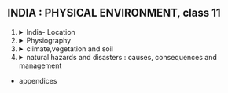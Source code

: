 ## INDIA : PHYSICAL ENVIRONMENT, class 11
1.  <details>
    <summary>India- Location</summary>

    - ##### location - space relations and India's place in the world
    1.  <details>
        <summary>India -- Location</summary>

        1.  <details>
            <summary>Size</summary>

            Text
            </details>
        1.  <details>
            <summary>India and its neighbours</summary>

            Text
            </details>
    </details>
1.  <details>
    <summary>Physiography</summary>
    
    1.  <details>
        <summary>structure and physiography</summary>

        - ##### structure and relief : physiographic divisions
        1.  peninsular block 
        2.  himalayas and other peninsular mountains
        3.  indo-ganga-brahmaputra plain
        4.  <details><summary>physiography</summary>
            
            -   <details><summary>north and northeastern mountains</summary>
                
                -   kashmir or northwestern himalayas
                -   himachal and uttarakhand
                -   darjiling and sikkim
                -   arunachal himalayas
                -   eastern hills and mountains
                </details>
            -   <details><summary>northern plain</summary>
                
                -   bhabar
                -   tarai
                -   alluvial plains
                </details>
            -   <details><summary>peninsular plateau</summary>
                
                -   deccan plateau
                -   central highlands
                -   northeastern plateau
                </details>
            -   <details><summary>indian desert</summary>
                
                
                </details>
            -   <details><summary>coastal plains</summary>
                
                -   west
                -   east
                </details>
            -   <details><summary>islands</summary>
                
                -   bay of bengal
                -   arabian sea
                </details>
                                                                                                          
            </details>
        </details>
    1.  <details>
        <summary>drainage systems</summary>
        
        - ##### concept of water sheds, himalayan and peninsular
        1.  <details>
            <summary>drainage systems of india</summary>

            -   <details><summary>the himalayan drainage</summary>

                -   evolution
                -   <details><summary>river systems</summary>

                    -   <details><summary>indus</summary>

                        </details>
                    -   <details><summary>ganga</summary>

                        </details>
                    -   <details><summary>brahmaputra</summary>

                        </details>
                    </details>
                </details>
            -   <details><summary>the peninsular drainage</summary>

                -   evolution
                -   river systems
                -   small rivers -> west
                -   small rivers -> east
                </details>          
                      
            </details> 

        2.  river regimes
        3.  extent of usability of river water
        
        </details>
     
                       
    </details>
1.  <details>
    <summary>climate,vegetation and soil</summary>

    1.  <details>
        <summary>climate</summary>

        - ##### weather and climate -- spatial and temporal distribution of temperature, pressure, winds and rainfall; indian monsoons: mechanism, onset and variability -spatial and temporal; climatic types
        1.  unity and diversity in the monsoon climate
        2.  <details><summary>factors determining the climate of india</summary>

            -   location and relief based
                -   latitude
                -   himalayan mountains
                -   distribution of land and water
                -   distance from sea
                -   altitude
                -   relief
            -   air pressure and wind based
                -   distribution of air pressure and winds on the surface of the earth
                -   upper air circulation
                -   inflow of disturbances
                -   these factors can be understood season wise
                    -   mechanism of weather in the winter season
                        -   surface pressure and winds
                        -   jet stream and upper air circulation
                        -   western cyclonic disturbance and tropical cyclones
                    -   mechanism of weather in the summer season
                        -   surface pressure and winds
                        -   jet streams and upper air circulation
                        -   easterly jet stream and tropical cyclones
            </details>
        3.  <details><summary>nature of indian monsoon</summary>
            
            -   onset of the monsoon
                -   entry of monsoon into india
            -   rain bearing systems and rainfall distribution
            -   break in the monsoon
            </details>
        4.  <details>
            <summary>the rythm of seasons</summary>
            
            -   <details><summary>cold weather season</summary>

                -   temperature
                -   pressure and winds
                -   rainfall
                </details>
            -   <details><summary>hot weather season</summary>

                -   temperature
                -   pressure and winds
                -   famous local storms
                    -   mango shower
                    -   blossom shower
                    -   nor westers
                    -   loo 
                </details>
            -   <details><summary>southwest monsoon</summary>

                -   monsoon winds of arabian sea
                -   monsoon winds of the bay of bengal
                -   characteristics of monsoon rainfall
                </details>
            -   <details><summary>retreating monsoon</summary>
                
                </details>
            </details>
        5.  traditional indian seasons    
        6.  distribution of rainfall
            -   high
            -   medium
            -   low
            -   inadequate
            -   snow
        7.  variablity of rainfall
        8.  climatic regions of india
        9.  monsoons and the economic life in india
        10. global warming   
        </details>
    1.  <details>
        <summary>natural vegetation</summary>
        
        - ##### natural vegetation -- forest types and distribution; wildlife conservation; biosphere reserves
        1.  <details>
            <summary> types of forests </summary>
            
            1.  <details><summary>Tropical evergreen and semi evergreen forests</summary>
                
                </details>
            2.  <details><summary>tropical deciduous</summary>
                
                </details>
            3.  <details><summary>tropical thorn</summary>

                </details>
            4.  <details><summary>montane</summary>
                
                </details>
            5.  <details><summary>littoral and swamp</summary>
                
                </details>                
            </details>
        2.  forest cover in india
        3.  <details><summary>forest conservation</summary>
            
            -   social forestry
            -   farm forestry
            </details>   
        4.  wildlife
            -   reasons of decline
        5.  wildlife conservation in india
        6.  biosphere reserves
            -   nilgiri
            -   nanda devi
            -   sunderbans
            -   gulf of mannar
            -   list of biosphere reserves         
        </details>
    1.  <details>
        <summary>soils</summary>
        
        - ##### soils -- major types and their distribution, soil degradation and conservation 
        -   <details>
            <summary>classification of soils</summary>

            1.  alluvial
            2.  black
            3.  red and yellow
            4.  laterite
            5.  arid
            6.  saline
            7.  peaty
            8.  forest
            </details>
        -   soil degradation
        -   soil erosion
        -   soil conservation    
        </details>                

    </details>
1.  <details>
    <summary>natural hazards and disasters : causes, consequences and management</summary>
    
    1.  <details>
        <summary>natural hazards and disasters</summary>

        -   hazard
        -   disaster
        1.  <details>
            <summary>classification of natural disasters</summary>

            -   atmospheric
            -   terrestrial
            -   aquatic
            -   biological
            </details>
        2.  natural disaters and hazards in india
        3.  <details><summary>earthquakes</summary>
            
            -   socio-environmental consequences
            -   effects
            -   earthquake hazard mitigation
            </details>
        4.  <details><summary>tsunami</summary>
            
            </details>
        5.  <details><summary>tropical cyclone</summary>
            
            -   structure of tropical cyclone
            -   spatio-temporal distribution
            -   consequences
            </details>
        6.  <details><summary>floods</summary>
            
            -   consequence and control
            </details>
        7.  <details><summary>droughts</summary>
            
            -   types
                -   meteorological
                -   agricultural
                -   hydrological
                -   ecological
            -   drought prone areas
                -   extreme
                -   severe
                -   moderate
            -   consequences     
            </details>
        8.  <details><summary>landslides</summary>
            
            -   vulnerability zones
                -   very high
                -   high
                -   moderate to low
                -   other
            -   consequences
            -   mitigation    
            </details>   
        9.  disaster management
        10. conclusion    
        </details>
   
    </details>

-   appendices